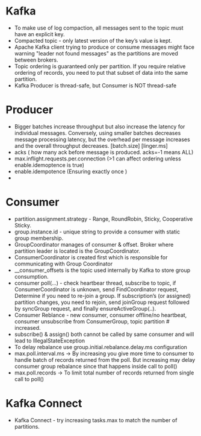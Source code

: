 # Kafka
* To make use of log compaction, all messages sent to the topic must have an explicit key.
* Compacted topic - only latest version of the key’s value is kept.
* Apache Kafka client trying to produce or consume messages might face warning "leader not found messages" as the partitions are moved between brokers.
* Topic ordering is guaranteed only per partition. If you require relative ordering of records, you need to put that subset of data into the same partition.
* Kafka Producer is thread-safe, but Consumer is NOT thread-safe

# Producer
* Bigger batches increase throughput but also increase the latency for individual messages. Conversely, using smaller batches decreases message processing latency, but the overhead per message increases and the overall throughput decreases. [batch.size] [linger.ms]
* acks ( how many ack before message is produced. acks=-1 means ALL)
* max.inflight.requests.per.connection (>1 can affect ordering unless enable.idemoptence is true)
* enable.idempotence (Ensuring exactly once )
* 

# Consumer
* partition.assignment.strategy - Range, RoundRobin, Sticky, Cooperative Sticky.
* group.instance.id - unique string to provide a consumer with static group membership.
* GroupCoordinator manages of consumer & offset. Broker where partition leader is located is the GroupCoordinator.
* ConsumerCoordinator is created first which is responsible for communicating with Group Coordinator
* __consumer_offsets is the topic used internally by Kafka to store group consumption.
* consumer poll(…) - check heartbear thread, subscribe to topic, if ConsumerCoordinator is unknown, send FindCoordinator request, Determine if you need to re-join a group. If subscription’s (or assigned) partition changes, you need to rejoin, send joinGroup request followed by syncGroup request, and finally ensureActiveGroup(..).
* Consumer Reblance - new consumer, consumer offline/no heartbeat, consumer unsubscribe from ConsumerGroup, topic partition # increased.
* subscribe() & assign() both cannot be called by same consumer and will lead to IllegalStateException
* To delay rebalance use group.initial.rebalance.delay.ms configuration
* max.poll.interval.ms → By increasing you give more time to consumer to handle batch of records returned from the poll. But increasing may delay consumer group rebalance since that happens inside call to poll()
* max.poll.records → To limit total number of records returned from single call to poll()

# Kafka Connect
* Kafka Connect -  try increasing tasks.max to match the number of partitions.
